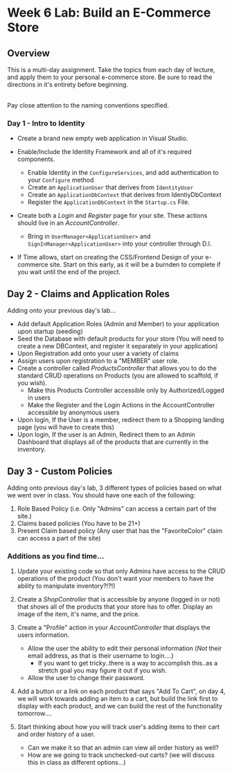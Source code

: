 # Week 6 Lab: Build an E-Commerce Store

## Overview
This is a multi-day assignment. Take the topics from each day of lecture, and apply them to your 
personal e-commerce store. Be sure to read the directions in it's entirety before beginning.

<br />
Pay close attention to the naming conventions specified. 

### Day 1 - Intro to Identity

- Create a brand new empty web application in Visual Studio. 
- Enable/Include the Identity Framework and all of it's required components. 
	- Enable Identity in the `ConfigureServices`, and add authentication to your `Configure` method
	- Create an `ApplicationUser` that derives from `IdentityUser`
	- Create an `ApplicationDbContext` that derives from IdentiyDbContext
	- Register the `ApplicationDbContext` in the `Startup.cs` File. 

- Create both a *Login* and *Register* page for your site. These actions should live in an *AccountController*.
	- Bring in `UserManager<ApplicationUser>` and `SignInManager<ApplicationUser>` into your controller through D.I. 

- If Time allows, start on creating the CSS/Frontend Design of your e-commerce site. Start on this early, as it will be a 
burnden to complete if you wait until the end of the project. 

## Day 2 - Claims and Application Roles
Adding onto your previous day's lab...
- Add default Application Roles (Admin and Member) to your application upon startup (seeding)
- Seed the Database with default products for your store (You will need to create a new DBContext, and register it separately in your application)
- Upon Registration add onto your user a variety of claims
- Assign users upon registration to a "MEMBER" user role. 
- Create a controller called *ProductsController* that allows you to do the standard CRUD operations on Products (you are allowed to scaffold, if you wish).
	- Make this Products Controller accessible only by Authorized/Logged in users
	- Make the Register and the Login Actions in the AccountController accessible by anonymous users
- Upon login, If the User is a member, redirect them to a Shopping landing page (you will have to create this)
- Upon login, If the user is an Admin, Redirect them to an Admin Dashboard that displays all of the products that are 
currently in the inventory. 

## Day 3 - Custom Policies
Adding onto previous day's lab, 3 different types of policies based on what we went over in class.
You should have one each of the following:
1. Role Based Policy (i.e. Only "Admins" can access a certain part of the site.)
2. Claims based policies (You have to be 21+)
3. Present Claim based policy (Any user that has the "FavoriteColor" claim can access a part of the site)

### Additions as you find time...
1. Update your existing code so that only Admins have access to the CRUD operations of the product (You don't want your 
members to have the ability to manipulate inventory?!?!)

1. Create a *ShopController* that is accessible by anyone (logged in or not) that shows all of the products that your
store has to offer. Display an image of the item, it's name, and the price. 

1. Create a "Profile" action in your *AccountController* that displays the users information. 
	- Allow the user the ability to edit their personal information (*Not* their email address, as that is their username to login....)
		- If you want to get tricky..there is a way to accomplish this..as a stretch goal you may figure it out if you wish.
	- Allow the user to change their password.

1. Add a button or a link on each product that says "Add To Cart", on day 4, we will work towards adding an item to a cart, but
build the link first to display with each product, and we can build the rest of the functionality tomorrow....

1. Start thinking about how you will track user's adding items to their cart and order history of a user. 
	 - Can we make it so that an admin can view all order history as well?
	 - How are we going to track unchecked-out carts? (we will discuss this in class as different options...)




